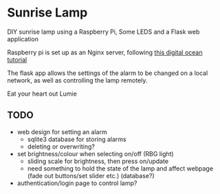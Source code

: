 # Sunrise Lamp

DIY sunrise lamp using a Raspberry Pi, Some LEDS and a Flask web application

Raspberry pi is set up as an Nginx server, following [this digital ocean tutorial](https://www.digitalocean.com/community/tutorials/how-to-serve-flask-applications-with-uswgi-and-nginx-on-ubuntu-18-04)

The flask app allows the settings of the alarm to be changed on a local network, as well as controlling the lamp remotely.

Eat your heart out Lumie

## TODO
- web design for setting an alarm
    - sqlite3 database for storing alarms
    - deleting or overwriting?
- set brightness/colour when selecting on/off (RBG light)
    - sliding scale for brightness, then press on/update
    - need something to hold the state of the lamp and affect webpage (fade out buttons/set slider etc.) (database?)
- authentication/login page to control lamp?

